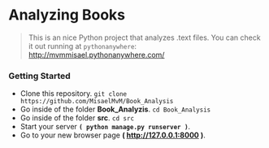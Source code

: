 # Analyzing Books


> This is an nice Python project that analyzes .text files.
> You can check it out running at `pythonanywhere`: http://mvmmisael.pythonanywhere.com/

### Getting Started

- Clone this repository.  `git clone https://github.com/MisaelMvM/Book_Analysis`
- Go inside of the folder **Book_Analyzis**.  `cd Book_Analysis`
- Go inside of the folder **src**.  `cd src`
- Start your server **`( python manage.py runserver )`**.
- Go to your new browser page **( http://127.0.0.1:8000 )**.
